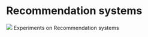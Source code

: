 # Recommendation systems
![](https://www.cineserie.com/wp-content/uploads/2017/10/67d329c9aedc952ed43d67f4f88493da6be3b185.jpg)
Experiments on Recommendation systems

